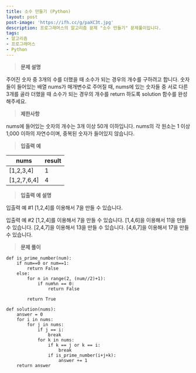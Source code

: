 ```yaml
---
title: 소수 만들기 (Python)
layout: post
post-image: 'https://ifh.cc/g/paXC3t.jpg'
description: 프로그래머스의 알고리즘 문제 "소수 만들기" 문제풀이입니다.
tags:
- 알고리즘
- 프로그래머스
- Python
---
```



>**문제 설명**

주어진 숫자 중 3개의 수를 더했을 때 소수가 되는 경우의 개수를 구하려고 합니다. 숫자들이 들어있는 배열 nums가 매개변수로 주어질 때, nums에 있는 숫자들 중 서로 다른 3개를 골라 더했을 때 소수가 되는 경우의 개수를 return 하도록 solution 함수를 완성해주세요.

>**제한사항**


nums에 들어있는 숫자의 개수는 3개 이상 50개 이하입니다.
nums의 각 원소는 1 이상 1,000 이하의 자연수이며, 중복된 숫자가 들어있지 않습니다.


>**입출력 예**

| nums | result |
|--|--|
| [1,2,3,4] | 1 |
| [1,2,7,6,4] | 4 |

>**입출력 예 설명**

입출력 예 #1
[1,2,4]를 이용해서 7을 만들 수 있습니다.

입출력 예 #2
[1,2,4]를 이용해서 7을 만들 수 있습니다.
[1,4,6]을 이용해서 11을 만들 수 있습니다.
[2,4,7]을 이용해서 13을 만들 수 있습니다.
[4,6,7]을 이용해서 17을 만들 수 있습니다.

>**문제 풀이**

    def is_prime_number(num):
        if num==0 or num==1:
            return False
        else:
            for n in range(2, (num//2)+1):
                if num%n == 0:
                    return False
            
            return True
    
    def solution(nums):
        answer = 0
        for i in nums:
            for j in nums:
                if j == i:
                    break
                for k in nums:
                    if k == j or k == i:
                        break
                    if is_prime_number(i+j+k):
                        answer += 1
        return answer



